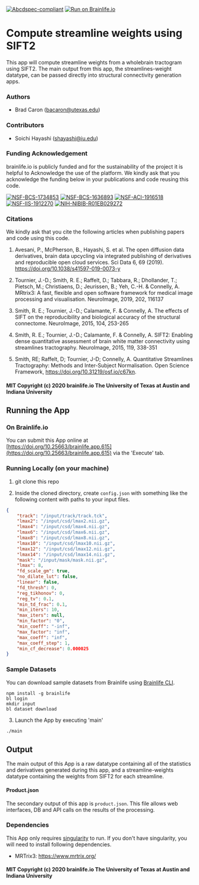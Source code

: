 [![Abcdspec-compliant](https://img.shields.io/badge/ABCD_Spec-v1.1-green.svg)](https://github.com/brain-life/abcd-spec)
[![Run on Brainlife.io](https://img.shields.io/badge/Brainlife-brainlife.app.615-blue.svg)](https://doi.org/10.25663/brainlife.app.615)

# Compute streamline weights using SIFT2

This app will compute streamline weights from a wholebrain tractogram using SIFT2. The main output from this app, the streamlines-weight datatype, can be passed directly into structural connectivity generation apps.

### Authors

- Brad Caron (bacaron@utexas.edu)

### Contributors

- Soichi Hayashi (shayashi@iu.edu)

### Funding Acknowledgement

brainlife.io is publicly funded and for the sustainability of the project it is helpful to Acknowledge the use of the platform. We kindly ask that you acknowledge the funding below in your publications and code reusing this code.

[![NSF-BCS-1734853](https://img.shields.io/badge/NSF_BCS-1734853-blue.svg)](https://nsf.gov/awardsearch/showAward?AWD_ID=1734853)
[![NSF-BCS-1636893](https://img.shields.io/badge/NSF_BCS-1636893-blue.svg)](https://nsf.gov/awardsearch/showAward?AWD_ID=1636893)
[![NSF-ACI-1916518](https://img.shields.io/badge/NSF_ACI-1916518-blue.svg)](https://nsf.gov/awardsearch/showAward?AWD_ID=1916518)
[![NSF-IIS-1912270](https://img.shields.io/badge/NSF_IIS-1912270-blue.svg)](https://nsf.gov/awardsearch/showAward?AWD_ID=1912270)
[![NIH-NIBIB-R01EB029272](https://img.shields.io/badge/NIH_NIBIB-R01EB029272-green.svg)](https://grantome.com/grant/NIH/R01-EB029272-01)

### Citations

We kindly ask that you cite the following articles when publishing papers and code using this code.

1. Avesani, P., McPherson, B., Hayashi, S. et al. The open diffusion data derivatives, brain data upcycling via integrated publishing of derivatives and reproducible open cloud services. Sci Data 6, 69 (2019). https://doi.org/10.1038/s41597-019-0073-y

2. Tournier, J.-D.; Smith, R. E.; Raffelt, D.; Tabbara, R.; Dhollander, T.; Pietsch, M.; Christiaens, D.; Jeurissen, B.; Yeh, C.-H. & Connelly, A. MRtrix3: A fast, flexible and open software framework for medical image processing and visualisation. NeuroImage, 2019, 202, 116137

3. Smith, R. E.; Tournier, J.-D.; Calamante, F. & Connelly, A. The effects of SIFT on the reproducibility and biological accuracy of the structural connectome. NeuroImage, 2015, 104, 253-265

4. Smith, R. E.; Tournier, J.-D.; Calamante, F. & Connelly, A. SIFT2: Enabling dense quantitative assessment of brain white matter connectivity using streamlines tractography. NeuroImage, 2015, 119, 338-351

5. Smith, RE; Raffelt, D; Tournier, J-D; Connelly, A. Quantitative Streamlines Tractography: Methods and Inter-Subject Normalisation. Open Science Framework, https://doi.org/10.31219/osf.io/c67kn.

#### MIT Copyright (c) 2020 brainlife.io The University of Texas at Austin and Indiana University

## Running the App

### On Brainlife.io

You can submit this App online at [https://doi.org/10.25663/brainlife.app.615](https://doi.org/10.25663/brainlife.app.615) via the 'Execute' tab.

### Running Locally (on your machine)

1. git clone this repo

2. Inside the cloned directory, create `config.json` with something like the following content with paths to your input files.

```json
{
    "track": "/input/track/track.tck",
    "lmax2": "/input/csd/lmax2.nii.gz",
    "lmax4": "/input/csd/lmax4.nii.gz",
    "lmax6": "/input/csd/lmax6.nii.gz",
    "lmax8": "/input/csd/lmax8.nii.gz",
    "lmax10": "/input/csd/lmax10.nii.gz",
    "lmax12": "/input/csd/lmax12.nii.gz",
    "lmax14": "/input/csd/lmax14.nii.gz",
    "mask": "/input/mask/mask.nii.gz",
    "lmax": 8,
    "fd_scale_gm": true,
    "no_dilate_lut": false,
    "linear": false,
    "fd_thresh": 0,
    "reg_tikhonov": 0,
    "reg_tv": 0.1,
    "min_td_frac": 0.1,
    "min_iters": 10,
    "max_iters": null,
    "min_factor": "0",
    "min_coeff": "-inf",
    "max_factor": "inf",
    "max_coeff": "inf",
    "max_coeff_step": 1,
    "min_cf_decrease": 0.000025
}
```

### Sample Datasets

You can download sample datasets from Brainlife using [Brainlife CLI](https://github.com/brain-life/cli).

```
npm install -g brainlife
bl login
mkdir input
bl dataset download
```

3. Launch the App by executing 'main'

```bash
./main
```

## Output

The main output of this App is a raw datatype containing all of the statistics and derivatives generated during this app, and a streamline-weights datatype containing the weights from SIFT2 for each streamline.

#### Product.json

The secondary output of this app is `product.json`. This file allows web interfaces, DB and API calls on the results of the processing.

### Dependencies

This App only requires [singularity](https://www.sylabs.io/singularity/) to run. If you don't have singularity, you will need to install following dependencies.   

- MRTrix3: https://www.mrtrix.org/

#### MIT Copyright (c) 2020 brainlife.io The University of Texas at Austin and Indiana University
